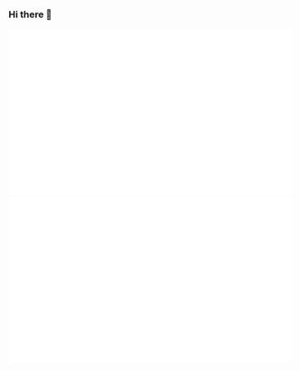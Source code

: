 ### Hi there 👋

![](https://github.com/cnhuz/github-stats/blob/master/generated/overview.svg#gh-dark-mode-only)
![](https://github.com/cnhuz/github-stats/blob/master/generated/languages.svg#gh-dark-mode-only)
<!--
**cnhuz/cnhuz** is a ✨ _special_ ✨ repository because its `README.md` (this file) appears on your GitHub profile.

Here are some ideas to get you started:

- 🔭 I’m currently working on ...
- 🌱 I’m currently learning ...
- 👯 I’m looking to collaborate on ...
- 🤔 I’m looking for help with ...
- 💬 Ask me about ...
- 📫 How to reach me: ...
- 😄 Pronouns: ...
- ⚡ Fun fact: ...
-->
